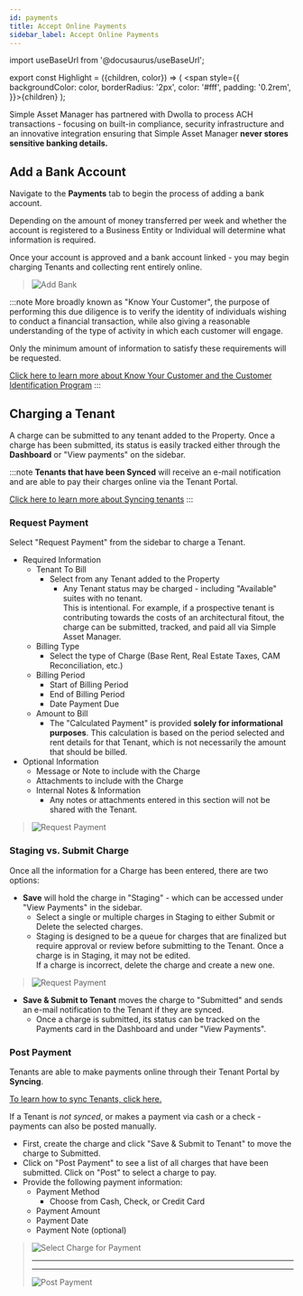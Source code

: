 ```yaml
---
id: payments
title: Accept Online Payments
sidebar_label: Accept Online Payments
---
```


import useBaseUrl from '@docusaurus/useBaseUrl';

export const Highlight = ({children, color}) => ( <span style={{
      backgroundColor: color,
      borderRadius: '2px',
      color: '#fff',
      padding: '0.2rem',
    }}>{children}</span> );

Simple Asset Manager has partnered with Dwolla to process ACH transactions - focusing on built-in compliance, security infrastructure and an innovative integration ensuring that Simple Asset Manager **never stores sensitive banking details.**

## Add a Bank Account
Navigate to the **Payments** tab to begin the process of adding a bank account.

Depending on the amount of money transferred per week and whether the account is registered to a Business Entity or Individual will determine what information is required.

Once your account is approved and a bank account linked - you may begin charging Tenants and collecting rent entirely online.

<blockquote>
  <img alt="Add Bank" src={useBaseUrl('img/add_bank_add_bank.png')} />
</blockquote>

:::note
More broadly known as "Know Your Customer", the purpose of performing this due diligence is to verify the identity of individuals wishing to conduct a financial transaction, while also giving a reasonable understanding of the type of activity in which each customer will engage.  

Only the minimum amount of information to satisfy these requirements will be requested.

[Click here to learn more about Know Your Customer and the Customer Identification Program](https://www.dwolla.com/updates/guide-customer-identification-program-payments-api/ "Know your customer")
:::

## Charging a Tenant

A charge can be submitted to any tenant added to the Property.  Once a charge has been submitted, its status is easily tracked either through the **Dashboard** or "View payments" on the sidebar.

:::note
**Tenants that have been Synced** will receive an e-mail notification and are able to pay their charges online via the Tenant Portal.

[Click here to learn more about Syncing tenants](sync_tenant)
:::

### Request Payment
Select "Request Payment" from the sidebar to charge a Tenant.

- Required Information
	- Tenant To Bill
		- Select from any Tenant added to the Property
			- Any Tenant status may be charged - including "Available" suites with no tenant.  <br/>  This is intentional. For example, if a prospective tenant is contributing towards the costs of an architectural fitout, the charge can be submitted, tracked, and paid all via Simple Asset Manager.
	- Billing Type
		- Select the type of Charge (Base Rent, Real Estate Taxes, CAM Reconciliation, etc.)
	- Billing Period
		- Start of Billing Period
		- End of Billing Period
		- Date Payment Due
	- Amount to Bill
		- The "Calculated Payment" is provided **solely for informational purposes**.  This calculation is based on the period selected and rent details for that Tenant, which is not necessarily the amount that should be billed.
- Optional Information
	- Message or Note to include with the Charge
	- Attachments to include with the Charge
	- Internal Notes & Information
		- Any notes or attachments entered in this section will not be shared with the Tenant.

<blockquote>
	<img alt="Request Payment" src={useBaseUrl('img/add_bank_charge_request.png')} />
</blockquote>

### Staging vs. Submit Charge
Once all the information for a Charge has been entered, there are two options:
- **Save** will hold the charge in "Staging" - which can be accessed under "View Payments" in the sidebar.
    - Select a single or multiple charges in Staging to either Submit or Delete the selected charges.
    - Staging is designed to be a queue for charges that are finalized but require approval or review before submitting to the Tenant.  Once a charge is in Staging, it may not be edited. <br/>  If a charge is incorrect, delete the charge and create a new one.

<blockquote>
	<img alt="Request Payment" src={useBaseUrl('img/add_bank_charge_staging.png')} />
</blockquote>

- **Save & Submit to Tenant** moves the charge to "Submitted" and sends an e-mail notification to the Tenant if they are synced.
    - Once a charge is submitted, its status can be tracked on the Payments card in the Dashboard and under "View Payments".

### Post Payment
Tenants are able to make payments online through their Tenant Portal by **Syncing**.  

[To learn how to sync Tenants, click here.](guides/sync_tenant.md "Sync Tenants")

If a Tenant is *not synced*, or makes a payment via cash or a check - payments can also be posted manually.
- First, create the charge and click "Save & Submit to Tenant" to move the charge to Submitted.
- Click on "Post Payment" to see a list of all charges that have been submitted.  Click on "Post" to select a charge to pay.
-	Provide the following payment information:
	-	Payment Method
		- Choose from Cash, Check, or Credit Card
	-	Payment Amount
	-	Payment Date
	- Payment Note (optional)


<blockquote>
	<div class="image-frame">
	<img alt="Select Charge for Payment" src={useBaseUrl('img/add_bank_charge_post_table.png')} />
		<hr/>
		<hr/>
	<img alt="Post Payment" src={useBaseUrl('img/add_bank_charge_post_payment.png')} />
	</div>
</blockquote>
